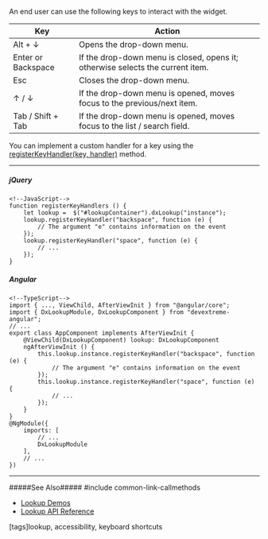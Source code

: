 An end user can use the following keys to interact with the widget.

<div class="simple-table">
  <table>
    <thead>
    <tr>
      <th>Key</th>
      <th>Action</th>
    </tr>
    </thead>
    <tbody>
    <tr>
      <td>Alt + &darr;</td>
      <td>Opens the drop-down menu.</td>
    </tr>
    <tr>
      <td>Enter or Backspace</td>
      <td>If the drop-down menu is closed, opens it; otherwise selects the current item.</td>
    </tr>
    <tr>
      <td>Esc</td>
      <td>Closes the drop-down menu.</td>
    </tr>
    <tr>
      <td>&uarr; / &darr;</td>
      <td>If the drop-down menu is opened, moves focus to the previous/next item.</td>
    </tr>
    <tr>
      <td>Tab / Shift + Tab</td>
      <td>If the drop-down menu is opened, moves focus to the list / search field.</td>
    </tr>
    </tbody>
  </table>
</div>

You can implement a custom handler for a key using the [registerKeyHandler(key, handler)](/api-reference/10%20UI%20Widgets/Widget/3%20Methods/registerKeyHandler(key_handler).md '/Documentation/ApiReference/UI_Widgets/dxLookup/Methods/#registerKeyHandlerkey_handler') method.

---
##### jQuery

    <!--JavaScript-->
    function registerKeyHandlers () {
        let lookup =  $("#lookupContainer").dxLookup("instance");
        lookup.registerKeyHandler("backspace", function (e) {
            // The argument "e" contains information on the event
        });
        lookup.registerKeyHandler("space", function (e) {
            // ...
        });
    }
    

##### Angular

    <!--TypeScript-->
    import { ..., ViewChild, AfterViewInit } from "@angular/core";
    import { DxLookupModule, DxLookupComponent } from "devextreme-angular";
    // ...
    export class AppComponent implements AfterViewInit {
        @ViewChild(DxLookupComponent) lookup: DxLookupComponent
        ngAfterViewInit () {
            this.lookup.instance.registerKeyHandler("backspace", function (e) {
                // The argument "e" contains information on the event
            });
            this.lookup.instance.registerKeyHandler("space", function (e) {
                // ...
            });
        }
    }
    @NgModule({
        imports: [
            // ...
            DxLookupModule
        ],
        // ...
    })

---

#####See Also#####
#include common-link-callmethods
- [Lookup Demos](https://js.devexpress.com/Demos/WidgetsGallery/Demo/Lookup/Basics)
- [Lookup API Reference](/api-reference/10%20UI%20Widgets/dxLookup '/Documentation/ApiReference/UI_Widgets/dxLookup/')

[tags]lookup, accessibility, keyboard shortcuts